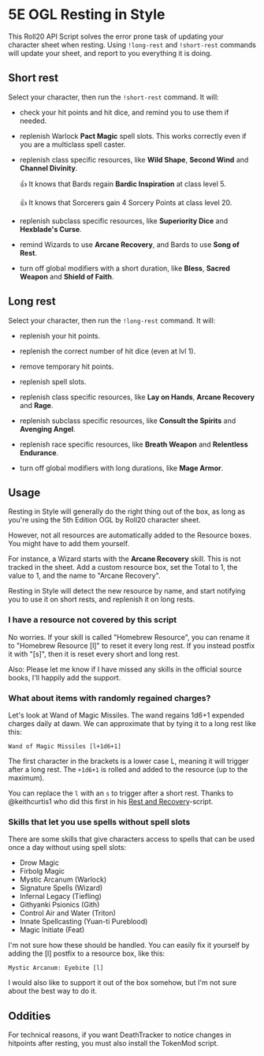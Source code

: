 # 5E OGL Resting in Style

This Roll20 API Script solves the error prone task of updating your character
sheet when resting. Using `!long-rest` and `!short-rest` commands will update
your sheet, and report to you everything it is doing.

## Short rest

Select your character, then run the `!short-rest` command. It will:

- check your hit points and hit dice, and remind you to use them if needed.

- replenish Warlock **Pact Magic** spell slots. This works correctly even if you
  are a multiclass spell caster.

- replenish class specific resources, like **Wild Shape**, **Second Wind** and **Channel Divinity**.

    :+1: It knows that Bards regain **Bardic Inspiration** at class level 5.

    :+1: It knows that Sorcerers gain 4 Sorcery Points at class level 20.

- replenish subclass specific resources, like **Superiority Dice** and **Hexblade's Curse**.

- remind Wizards to use **Arcane Recovery**, and Bards to use **Song of Rest**.

- turn off global modifiers with a short duration, like **Bless**, **Sacred Weapon** and **Shield of Faith**.

## Long rest

Select your character, then run the `!long-rest` command. It will:

- replenish your hit points.

- replenish the correct number of hit dice (even at lvl 1).

- remove temporary hit points.

- replenish spell slots.

- replenish class specific resources, like **Lay on Hands**, **Arcane Recovery** and **Rage**.

- replenish subclass specific resources, like **Consult the Spirits** and **Avenging Angel**.

- replenish race specific resources, like **Breath Weapon** and **Relentless Endurance**.

- turn off global modifiers with long durations, like **Mage Armor**.

## Usage

Resting in Style will generally do the right thing out of the box, as long as
you're using the 5th Edition OGL by Roll20 character sheet.

However, not all resources are automatically added to the Resource boxes. You
might have to add them yourself.

For instance, a Wizard starts with the **Arcane Recovery** skill. This is not
tracked in the sheet. Add a custom resource box, set the Total to 1, the value
to 1, and the name to "Arcane Recovery".

Resting in Style will detect the new resource by name, and start notifying you
to use it on short rests, and replenish it on long rests.

### I have a resource not covered by this script

No worries. If your skill is called "Homebrew Resource", you can rename it to
"Homebrew Resource [l]" to reset it every long rest. If you instead postfix it
with "[s]", then it is reset every short and long rest.

Also: Please let me know if I have missed any skills in the official source
books, I'll happily add the support.

### What about items with randomly regained charges?

Let's look at Wand of Magic Missiles. The wand regains 1d6+1 expended charges
daily at dawn. We can approximate that by tying it to a long rest like this:

```
Wand of Magic Missiles [l+1d6+1]
```

The first character in the brackets is a lower case L, meaning it will trigger
after a long rest. The `+1d6+1` is rolled and added to the resource (up to the
maximum).

You can replace the `l` with an `s` to trigger after a short rest. Thanks to
@keithcurtis1 who did this first in his [Rest and
Recovery](https://app.roll20.net/forum/post/8652406/script-rest-and-recovery)-script.

### Skills that let you use spells without spell slots

There are some skills that give characters access to spells that can be used
once a day without using spell slots:

- Drow Magic
- Firbolg Magic
- Mystic Arcanum (Warlock)
- Signature Spells (Wizard)
- Infernal Legacy (Tiefling)
- Githyanki Psionics (Gith)
- Control Air and Water (Triton)
- Innate Spellcasting (Yuan-ti Pureblood)
- Magic Initiate (Feat)

I'm not sure how these should be handled. You can easily fix it yourself by
adding the [l] postfix to a resource box, like this:

    Mystic Arcanum: Eyebite [l]

I would also like to support it out of the box somehow, but I'm not sure about
the best way to do it.

## Oddities

For technical reasons, if you want DeathTracker to notice changes in hitpoints
after resting, you must also install the TokenMod script.
